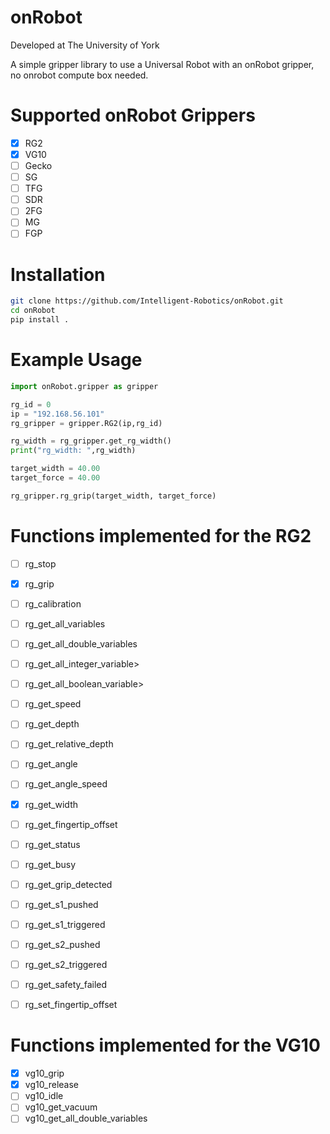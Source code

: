 # onRobot

Developed at The University of York

A simple gripper library to use a Universal Robot with an onRobot gripper, no onrobot compute box needed.

# Supported onRobot Grippers

- [x] RG2
- [x] VG10
- [ ] Gecko
- [ ] SG
- [ ] TFG
- [ ] SDR
- [ ] 2FG
- [ ] MG
- [ ] FGP

# Installation

```bash
git clone https://github.com/Intelligent-Robotics/onRobot.git
cd onRobot
pip install .
```

# Example Usage

```python
import onRobot.gripper as gripper

rg_id = 0
ip = "192.168.56.101"
rg_gripper = gripper.RG2(ip,rg_id)

rg_width = rg_gripper.get_rg_width()
print("rg_width: ",rg_width)

target_width = 40.00
target_force = 40.00

rg_gripper.rg_grip(target_width, target_force)
```

# Functions implemented for the RG2

- [ ] rg_stop
- [x] rg_grip
- [ ] rg_calibration
- [ ] rg_get_all_variables
- [ ] rg_get_all_double_variables
- [ ] rg_get_all_integer_variable>
- [ ] rg_get_all_boolean_variable>
- [ ] rg_get_speed
- [ ] rg_get_depth
- [ ] rg_get_relative_depth
- [ ] rg_get_angle
- [ ] rg_get_angle_speed
- [x] rg_get_width
- [ ] rg_get_fingertip_offset
- [ ] rg_get_status
- [ ] rg_get_busy
- [ ] rg_get_grip_detected
- [ ] rg_get_s1_pushed
- [ ] rg_get_s1_triggered
- [ ] rg_get_s2_pushed
- [ ] rg_get_s2_triggered
- [ ] rg_get_safety_failed
- [ ] rg_set_fingertip_offset


# Functions implemented for the VG10
- [x] vg10_grip
- [x] vg10_release
- [ ] vg10_idle
- [ ] vg10_get_vacuum
- [ ] vg10_get_all_double_variables